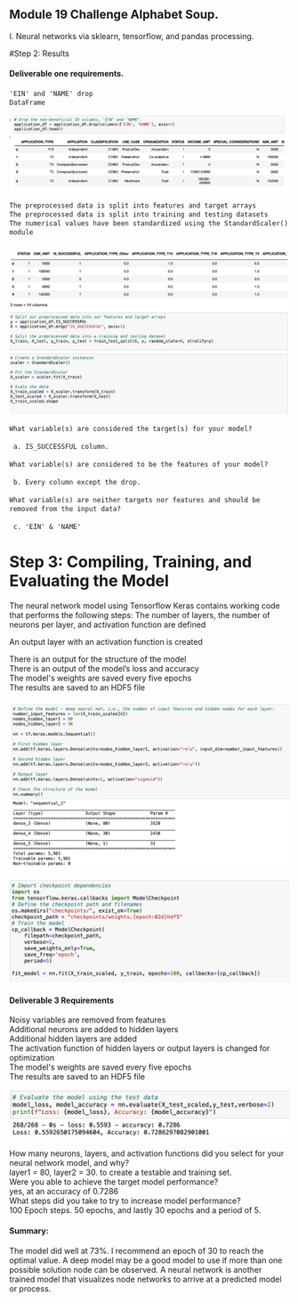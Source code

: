 ## Module 19 Challenge Alphabet Soup. 

I. Neural networks via sklearn, tensorflow, and pandas processing.


#Step 2: Results 
#### Deliverable one requirements.
    'EIN' and 'NAME' drop
    DataFrame
   ![Figure 1](https://github.com/davidhyongae2/network/blob/main/Figure1.png) <br>
    
    The preprocessed data is split into features and target arrays 
    The preprocessed data is split into training and testing datasets 
    The numerical values have been standardized using the StandardScaler() module 
    
   ![Figure 2](https://github.com/davidhyongae2/network/blob/main/Figure3.png) <br>
    
    What variable(s) are considered the target(s) for your model?

     a. IS_SUCCESSFUL column.

    What variable(s) are considered to be the features of your model?

     b. Every column except the drop.

    What variable(s) are neither targets nor features and should be removed from the input data?
  
     c. 'EIN' & 'NAME'

# Step 3: Compiling, Training, and Evaluating the Model

The neural network model using Tensorflow Keras contains working code that performs the following steps:
The number of layers, the number of neurons per layer, and activation function are defined  <br>

An output layer with an activation function is created  <br>

There is an output for the structure of the model  <br>
There is an output of the model’s loss and accuracy <br>
The model's weights are saved every five epochs <br>
The results are saved to an HDF5 file  <br>

   ![Figure 3](https://github.com/davidhyongae2/network/blob/main/Figure4.png) <br>

   ![Figure 4](https://github.com/davidhyongae2/network/blob/main/Figure5.png) <br>

#### Deliverable 3 Requirements

Noisy variables are removed from features <br>
Additional neurons are added to hidden layers  <br>
Additional hidden layers are added <br> 
The activation function of hidden layers or output layers is changed for optimization  <br>
The model's weights are saved every five epochs  <br>
The results are saved to an HDF5 file  <br>

   ![Figure 5](https://github.com/davidhyongae2/network/blob/main/Figure6.png) <br>

How many neurons, layers, and activation functions did you select for your neural network model, and why? <br>
layer1 = 80, layer2 = 30. to create a testable and training set. <br>
Were you able to achieve the target model performance? <br> 
yes, at an accuracy of 0.7286 <br>
What steps did you take to try to increase model performance? <br>
100 Epoch steps. 50 epochs, and lastly 30 epochs and a period of 5. <br>

#### Summary: 
The model did well at 73%. I recommend an epoch of 30 to reach the optimal value. A deep model may be a good model to use if more than one possible solution node can be observed. A neural network is another trained model that visualizes node networks to arrive at a predicted model or process. 

